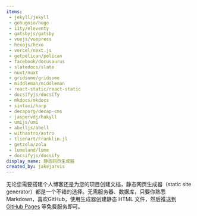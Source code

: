 ```yaml
---
items:
 - jekyll/jekyll
 - gohugoio/hugo
 - 11ty/eleventy
 - gatsbyjs/gatsby
 - vuejs/vuepress
 - hexojs/hexo
 - vercel/next.js
 - getpelican/pelican
 - facebook/docusaurus
 - slatedocs/slate
 - nuxt/nuxt
 - gridsome/gridsome
 - middleman/middleman
 - react-static/react-static
 - docsifyjs/docsify
 - mkdocs/mkdocs
 - sintaxi/harp
 - decaporg/decap-cms
 - jaspervdj/hakyll
 - umijs/umi
 - abelljs/abell
 - withastro/astro
 - tlienart/Franklin.jl
 - getzola/zola
 - lumeland/lume
 - docsifyjs/docsify
display_name: 静态网页生成器
created_by: jakejarvis
---
```

无论您需要搭建个人博客还是为您的项目创建文档，静态网页生成器（static site generator）都是一个不错的选择。无需服务器、数据库，只要你熟悉 Markdown，喜欢GitHub，使用生成器创建静态 HTML 文件，然后推送到  [GitHub Pages](https://pages.github.com/) 等免费服务即可。
